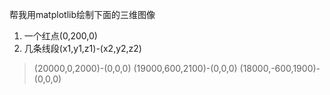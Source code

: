 帮我用matplotlib绘制下面的三维图像
1. 一个红点(0,200,0)
2. 几条线段(x1,y1,z1)-(x2,y2,z2)
> (20000,0,2000)-(0,0,0)
> (19000,600,2100)-(0,0,0)
> (18000,-600,1900)-(0,0,0)